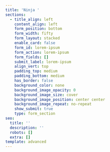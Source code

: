 ```yaml
---
title: 'Ninja '
sections:
  - title_align: left
    content_align: left
    form_position: bottom
    form_width: fifty
    form_layout: stacked
    enable_card: false
    form_id: lorem-ipsum
    form_action: lorem-ipsum
    form_fields: []
    submit_label: lorem-ipsum
    align_vert: top
    padding_top: medium
    padding_bottom: medium
    has_border: false
    background_color: none
    background_image_opacity: 0
    background_image_size: cover
    background_image_position: center center
    background_image_repeat: no-repeat
    show_submit: true
    type: form_section
seo:
  title: ''
  description: ''
  robots: []
  extra: []
template: advanced
---
```

